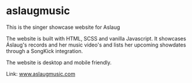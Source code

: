 # aslaugmusic
This is the singer showcase website for Aslaug

The website is built with HTML, SCSS and vanilla Javascript. 
It showcases Áslaug's records and her music video's and lists her upcoming showdates through a SongKick integration. 

The website is desktop and mobile friendly. 

Link: www.aslaugmusic.com
